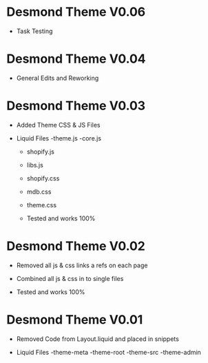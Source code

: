 <!-- ------------------------------------------ -->

# Desmond Theme V0.06

- Task Testing

<!-- ------------------------------------------ -->

# Desmond Theme V0.04

- General Edits and Reworking

<!-- ------------------------------------------ -->

# Desmond Theme V0.03

- Added Theme CSS & JS Files

- Liquid Files
  -theme.js
  -core.js

  - shopify.js
  - libs.js
  - shopify.css
  - mdb.css
  - theme.css

  - Tested and works 100%

<!-- ------------------------------------------ -->

# Desmond Theme V0.02

- Removed all js & css links a refs on each page
- Combined all js & css in to single files

- Tested and works 100%

<!-- ------------------------------------------ -->

# Desmond Theme V0.01

- Removed Code from Layout.liquid
  and placed in snippets

- Liquid Files
  -theme-meta
  -theme-root
  -theme-src
  -theme-admin

